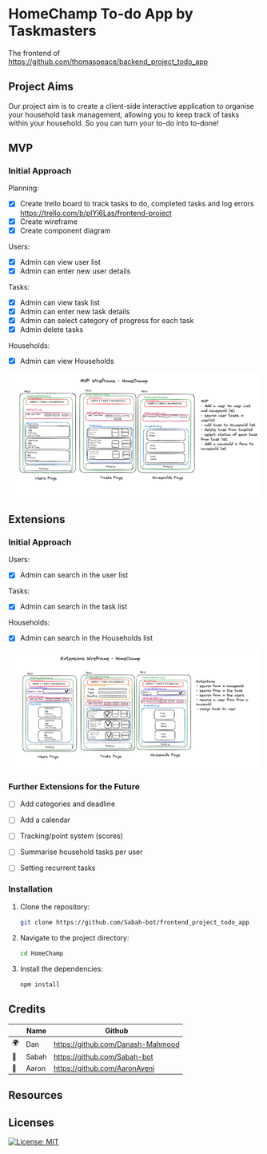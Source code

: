 # HomeChamp To-do App by Taskmasters

The frontend of https://github.com/thomaspeace/backend_project_todo_app



## Project Aims
Our project aim is to create a client-side interactive application to organise your household task management, allowing you to keep track of tasks within your household. So you can turn your to-do into to-done!



## MVP

### Initial Approach

Planning:
* [x] Create trello board to track tasks to do, completed tasks and log errors https://trello.com/b/pIYj6Las/frontend-project
* [x] Create wireframe
* [x] Create component diagram

Users:
* [x] Admin can view user list
* [x] Admin can enter new user details

Tasks:
* [x] Admin can view task list
* [x] Admin can enter new task details
* [x] Admin can select category of progress for each task
* [x] Admin delete tasks

Households:
* [x] Admin can view Households

![MVP wireframe](Diagrams/MVPWireframe2.png)


## Extensions

### Initial Approach

Users:
* [x] Admin can search in the user list

Tasks:
* [x] Admin can search in the task list

Households:
* [x]  Admin can search in the Households list

![Extension wireframe](Diagrams/ExtensionsWireframe2.png)



### Further Extensions for the Future

* [ ] Add categories and deadline
* [ ] Add a calendar
* [ ] Tracking/point system (scores)
* [ ] Summarise household tasks per user
* [ ] Setting recurrent tasks





### Installation

1. Clone the repository:

    ```bash
    git clone https://github.com/Sabah-bot/frontend_project_todo_app
    ```

2. Navigate to the project directory:

    ```bash
    cd HomeChamp
    ```

3. Install the dependencies:

    ```bash
    npm install
    ```






## Credits
|    |    Name     |         Github              |
|----|---------|---------------------------------|
| 🌍 | Dan     | https://github.com/Danash-Mahmood|
| 🍓 | Sabah   | https://github.com/Sabah-bot    |
| 🍄 | Aaron   | https://github.com/AaronAyeni   |



## Resources



## Licenses

[![License: MIT](https://img.shields.io/badge/License-MIT-yellow.svg)](https://opensource.org/licenses/MIT)
